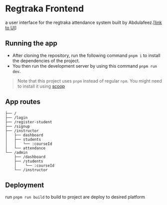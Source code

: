 # Regtraka Frontend

a user interface for the regtraka attendance system built by Abdulafeez.[[link to UI](https://www.figma.com/file/3JUSJ5UYTRXOJ0U7aFTS9q/RegTraka?node-id=0%3A1&mode=dev)]

## Running the app

- After cloning the repository, run the following command `pnpm i` to install the dependencies of the project.
- You then run the development server by using this command `pnpm run dev`.

> Note that this project uses `pnpm` instead of regular `npm`. You might need to install it using [scoop](https://scoop.sh/#/apps?q=pnpm&id=bdaceee1580ed1e27099a92e23e499d1f2409d41)

## App routes

```
├── /
├── /login
├── /register-student
├── /signup
├── /instructor
│   ├── dashboard
│   ├── students
│   │   └── :courseId
│   └── attendance
└── /admin
    ├── /dashboard
    ├── /students
    │    └── :courseId
    └── /instructor
```

## Deployment

run `pnpm run build` to build to project are deploy to desired platform
